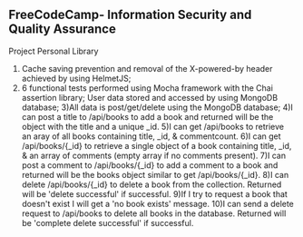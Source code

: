 **FreeCodeCamp**- Information Security and Quality Assurance
------

Project Personal Library


1) Cache saving prevention and removal of the X-powered-by header achieved by using HelmetJS;
2) 6 functional tests performed using Mocha framework with the Chai assertion library;
User data stored and accessed by using MongoDB database;
3)All data is post/get/delete using the MongoDB database;
4)I can post a title to /api/books to add a book and returned will be the object with the title and a unique _id.
5)I can get /api/books to retrieve an aray of all books containing title, _id, & commentcount.
6)I can get /api/books/{\_id} to retrieve a single object of a book containing title, \_id, & an array of comments (empty array if no comments present).
7)I can post a comment to /api/books/{_id} to add a comment to a book and returned will be the books object similar to get /api/books/{_id}.
8)I can delete /api/books/{_id} to delete a book from the collection. Returned will be 'delete successful' if successful.
9)If I try to request a book that doesn't exist I will get a 'no book exists' message.
10)I can send a delete request to /api/books to delete all books in the database. Returned will be 'complete delete successful' if successful.



